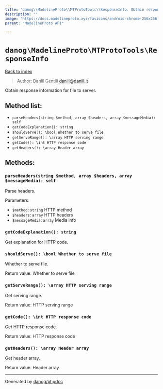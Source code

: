 ```yaml
---
title: "danog\\MadelineProto\\MTProtoTools\\ResponseInfo: Obtain response information for file to server."
description: ""
image: "https://docs.madelineproto.xyz/favicons/android-chrome-256x256.png"
parent: "MadelineProto API"

---
```

# `danog\MadelineProto\MTProtoTools\ResponseInfo`
[Back to index](../../../index.html)

> Author: Daniil Gentili <daniil@daniil.it>  
  

Obtain response information for file to server.  




## Method list:
* `parseHeaders(string $method, array $headers, array $messageMedia): self`
* `getCodeExplanation(): string`
* `shouldServe(): \bool Whether to serve file`
* `getServeRange(): \array HTTP serving range`
* `getCode(): \int HTTP response code`
* `getHeaders(): \array Header array`

## Methods:
### `parseHeaders(string $method, array $headers, array $messageMedia): self`

Parse headers.


Parameters:

* `$method`: `string` HTTP method  
* `$headers`: `array` HTTP headers  
* `$messageMedia`: `array` Media info  



### `getCodeExplanation(): string`

Get explanation for HTTP code.



### `shouldServe(): \bool Whether to serve file`

Whether to serve file.


Return value: Whether to serve file


### `getServeRange(): \array HTTP serving range`

Get serving range.


Return value: HTTP serving range


### `getCode(): \int HTTP response code`

Get HTTP response code.


Return value: HTTP response code


### `getHeaders(): \array Header array`

Get header array.


Return value: Header array


---
Generated by [danog/phpdoc](https://phpdoc.daniil.it)
